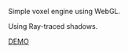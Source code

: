 Simple voxel engine using WebGL.

Using Ray-traced shadows.

<a href="https://raw.githubusercontent.com/gpicavet/voxel/refs/heads/main/dist/index.html">DEMO</a>
